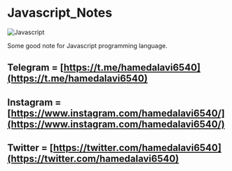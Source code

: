 # Javascript_Notes

![Javascript](https://www.educative.io/api/page/5330288608542720/image/download/6288755792019456)

Some good note for Javascript programming language.

## Telegram = [https://t.me/hamedalavi6540](https://t.me/hamedalavi6540)

## Instagram = [https://www.instagram.com/hamedalavi6540/](https://www.instagram.com/hamedalavi6540/)

## Twitter = [https://twitter.com/hamedalavi6540](https://twitter.com/hamedalavi6540)
